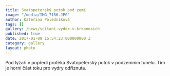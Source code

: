 ```yaml
---
title: Svatopeterský potok pod zemí
image: "/media/IMG_7186.JPG"
author: Kateřina Poledníková
tags: []
gallery: /news/scitani-vyder-v-krkonosich
published: true
date: 2017-01-09 15:54:23.000000000 Z
category: gallery
layout: photo
---
```

Pod lyžaři v popředí protéká Svatopeterský potok v podzemním tunelu. Tím
je horní část toku pro vydry odříznuta.

